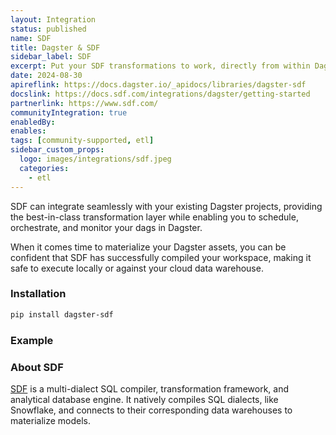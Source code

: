 ```yaml
---
layout: Integration
status: published
name: SDF
title: Dagster & SDF
sidebar_label: SDF
excerpt: Put your SDF transformations to work, directly from within Dagster.
date: 2024-08-30
apireflink: https://docs.dagster.io/_apidocs/libraries/dagster-sdf
docslink: https://docs.sdf.com/integrations/dagster/getting-started
partnerlink: https://www.sdf.com/
communityIntegration: true
enabledBy:
enables:
tags: [community-supported, etl]
sidebar_custom_props:
  logo: images/integrations/sdf.jpeg
  categories:
    - etl
---
```


SDF can integrate seamlessly with your existing Dagster projects, providing the best-in-class transformation layer while enabling you to schedule, orchestrate, and monitor your dags in Dagster.

When it comes time to materialize your Dagster assets, you can be confident that SDF has successfully compiled your workspace, making it safe to execute locally or against your cloud data warehouse.

### Installation

```bash
pip install dagster-sdf
```

### Example

<CodeExample filePath="integrations/sdf.py" language="python" />

### About SDF

[SDF](https://www.sdf.com/) is a multi-dialect SQL compiler, transformation framework, and analytical database engine. It natively compiles SQL dialects, like Snowflake, and connects to their corresponding data warehouses to materialize models.

